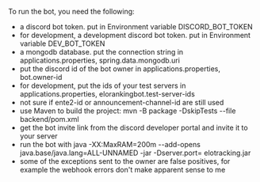 To run the bot, you need the following:
- a discord bot token. put in Environment variable DISCORD_BOT_TOKEN
- for development, a development discord bot token. put in Environment variable DEV_BOT_TOKEN
- a mongodb database. put the connection string in applications.properties, spring.data.mongodb.uri
- put the discord id of the bot owner in applications.properties, bot.owner-id
- for development, put the ids of your test servers in applications.properties, elorankingbot.test-server-ids
- not sure if ente2-id or announcement-channel-id are still used
- use Maven to build the project: mvn -B package -DskipTests --file backend/pom.xml
- get the bot invite link from the discord developer portal and invite it to your server
- run the bot with java -XX:MaxRAM=200m --add-opens java.base/java.lang=ALL-UNNAMED -jar -Dserver.port= elotracking.jar
- some of the exceptions sent to the owner are false positives, for example the webhook errors don't make apparent sense to me
